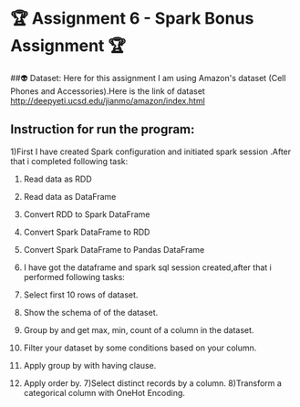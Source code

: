 # :trophy: Assignment 6 - Spark Bonus Assignment :trophy:


##:alien: Dataset: Here for this assignment I am using Amazon's dataset (Cell Phones and Accessories).Here is the link of dataset   http://deepyeti.ucsd.edu/jianmo/amazon/index.html


## Instruction for run the program:

1)First I have created Spark configuration and initiated spark session .After that i completed following task:

1) Read data as RDD
2) Read data as DataFrame
3) Convert RDD to Spark DataFrame
4) Convert Spark DataFrame to RDD
5) Convert Spark DataFrame to Pandas DataFrame


2) I have got the dataframe and spark sql session created,after that i performed following tasks:

1) Select first 10 rows of dataset.
2) Show the schema of of the dataset.
3) Group by and get max, min, count of a column in the dataset.
4) Filter your dataset by some conditions based on your column.
5) Apply group by with having clause.
6) Apply order by.
7)Select distinct records by a column.
8)Transform a categorical column with OneHot Encoding.
